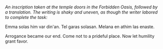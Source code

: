 <i> An inscription taken at the temple doors in the Forbidden Oasis, followed by a translation. The writing is shaky and uneven, as though the writer labored to complete the task: </i>

Emma solas him var din'an. Tel garas solasan. Melana en athim las enaste.

Arrogance became our end. Come not to a prideful place. Now let humility grant favor.
